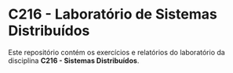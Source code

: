 # C216 - Laboratório de Sistemas Distribuídos

Este repositório contém os exercícios e relatórios do laboratório da disciplina **C216 - Sistemas Distribuídos**.

